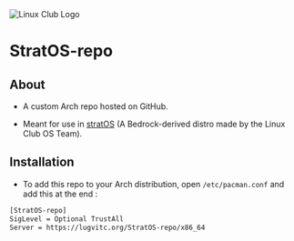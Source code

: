 <img title="" src="https://i.imgur.com/Kq4ER0L.png" alt="Linux Club Logo" data-align="center">

# StratOS-repo

## About

- A custom Arch repo hosted on GitHub.

- Meant for use in [stratOS](https://github.com/lugvitc/LUG_custom_distro) (A Bedrock-derived distro made by the Linux Club OS Team).

## Installation

- To add this repo to your Arch distribution, open `/etc/pacman.conf` and add this at the end :

```bash
[StratOS-repo]
SigLevel = Optional TrustAll
Server = https://lugvitc.org/StratOS-repo/x86_64
```
